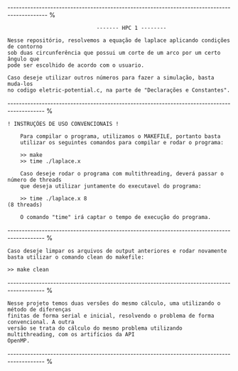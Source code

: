 -------------------------------------------------------------------------------------------- %

                                ------- HPC 1 --------

    Nesse repositório, resolvemos a equação de laplace aplicando condições de contorno 
    sob duas circunferência que possui um corte de um arco por um certo ângulo que 
    pode ser escolhido de acordo com o usuario.

    Caso deseje utilizar outros números para fazer a simulação, basta muda-los
    no codigo eletric-potential.c, na parte de "Declarações e Constantes".

------------------------------------------------------------------------------------------- %

    ! INSTRUÇÕES DE USO CONVENCIONAIS !

        Para compilar o programa, utilizamos o MAKEFILE, portanto basta 
        utilizar os seguintes comandos para compilar e rodar o programa:

        >> make
        >> time ./laplace.x

        Caso deseje rodar o programa com multithreading, deverá passar o número de threads
        que deseja utilizar juntamente do executavel do programa:

        >> time ./laplace.x 8                                                  (8 threads)

        O comando "time" irá captar o tempo de execução do programa.

------------------------------------------------------------------------------------------- %

    Caso deseje limpar os arquivos de output anteriores e rodar novamente
    basta utilizar o comando clean do makefile:

    >> make clean

------------------------------------------------------------------------------------------- %

    Nesse projeto temos duas versões do mesmo cálculo, uma utilizando o método de diferenças
    finitas de forma serial e inicial, resolvendo o problema de forma convencional. A outra 
    versão se trata do cálculo do mesmo problema utilizando multithreading, com os artifícios da API 
    OpenMP.

------------------------------------------------------------------------------------------- %
